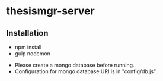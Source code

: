 # thesismgr-server

## Installation
  - npm install
  - gulp nodemon
  
  + Please create a mongo database before running. 
  + Configuration for mongo database URI is in "config/db.js".
  
